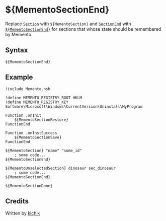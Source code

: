 # ${MementoSectionEnd}

Replace [`Section`][1] with `${MementoSection}` and [`SectionEnd`][2] with [`${MementoSectionEnd}`][3]
for sections that whose state should be remembered by Memento.

## Syntax

    ${MementoSectionEnd}

## Example

    !include Memento.nsh

    !define MEMENTO_REGISTRY_ROOT HKLM
    !define MEMENTO_REGISTRY_KEY Software\Microsoft\Windows\CurrentVersion\Uninstall\MyProgram

    Function .onInit
        ${MementoSectionRestore}
    FunctionEnd

    Function .onInstSuccess
        ${MementoSectionSave}
    FunctionEnd

    ${MementoSection} "name" "some_id"
        ; some code...
    ${MementoSectionEnd}

    ${MementoUnselectedSection} dinosaur sec_dinosaur
        ; some code...
    ${MementoSectionEnd}

    ${MementoSectionDone}

## Credits

Written by [kichik][4]

[1]: ../../Commands/Section.md
[2]: ../../Commands/SectionEnd.md
[3]: MementoSectionEnd.md
[4]: http://nsis.sourceforge.net/User:Kichik
